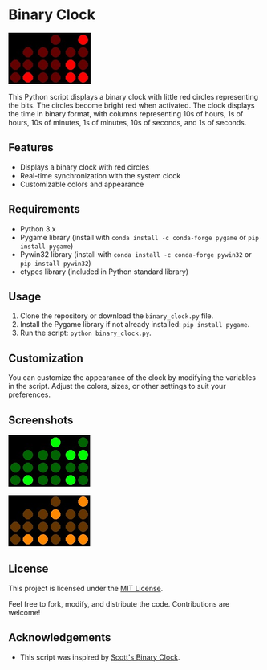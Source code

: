 # Binary Clock

![Binary Clock](pictures/clock.png)

This Python script displays a binary clock with little red circles representing the bits. The circles become bright red when activated. The clock displays the time in binary format, with columns representing 10s of hours, 1s of hours, 10s of minutes, 1s of minutes, 10s of seconds, and 1s of seconds.

## Features

- Displays a binary clock with red circles
- Real-time synchronization with the system clock
- Customizable colors and appearance

## Requirements

- Python 3.x
- Pygame library (install with `conda install -c conda-forge pygame` or `pip install pygame`)
- Pywin32 library (install with `conda install -c conda-forge pywin32` or `pip install pywin32`)
- ctypes library (included in Python standard library)

## Usage

1. Clone the repository or download the `binary_clock.py` file.
2. Install the Pygame library if not already installed: `pip install pygame`.
3. Run the script: `python binary_clock.py`.

## Customization

You can customize the appearance of the clock by modifying the variables in the script. Adjust the colors, sizes, or other settings to suit your preferences.

## Screenshots

![Screenshot 1](pictures/screenshot1.png)

![Screenshot 2](pictures/screenshot2.png)

## License

This project is licensed under the [MIT License](LICENSE).

Feel free to fork, modify, and distribute the code. Contributions are welcome!

## Acknowledgements

- This script was inspired by [Scott's Binary Clock](https://www.sb-software.com/binaryclock/binclock.html).